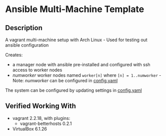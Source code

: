 # Ansible Multi-Machine Template

## Description

A vagrant multi-machine setup with Arch Linux - Used for testing out ansible configuration

Creates:
- a manager node with ansible pre-installed and configured with ssh access to worker nodes
- *numworker* worker nodes named `worker[n]` where `[n] = 1..numworker` - Note: *numworker* can be configured in [config.yaml](./config.yaml)

The system can be configured by updating settings in [config.yaml](./config.yaml)

## Verified Working With

* vagrant 2.2.18, with plugins:
  * vagrant-betterhosts 0.2.1
* VirtualBox 6.1.26
